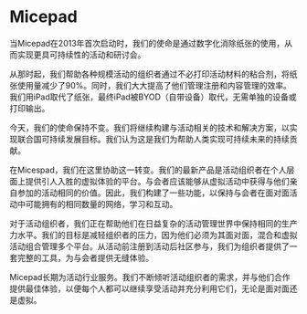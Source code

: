 # 

# Micepad

当Micepad在2013年首次启动时，我们的使命是通过数字化消除纸张的使用，从而实现更具可持续性的活动和研讨会。

从那时起，我们帮助各种规模活动的组织者通过不必打印活动材料的粘合剂，将纸张使用量减少了90%。同时，我们大大提高了他们管理注册和内容管理的效率。我们用iPad取代了纸张，最终iPad被BYOD（自带设备）取代，无需单独的设备或打印输出。

今天，我们的使命保持不变。我们将继续构建与活动相关的技术和解决方案，以实现联合国可持续发展目标。我们认为这是我们为帮助人类实现可持续未来的持续贡献。

在Micespad，我们在这里协助这一转变。我们的最新产品是活动组织者在个人层面上提供引人入胜的虚拟体验的平台。与会者应该能够从虚拟活动中获得与他们亲自参加的活动相同的价值。因此，我们构建了一些功能，以保持与会者在面对面活动中可能拥有的相同数量的网络，学习和互动。

对于活动组织者，我们正在帮助他们在日益复杂的活动管理世界中保持相同的生产力水平。我们的目标是减轻组织者的压力，因为他们必须为其面对面，混合和虚拟活动组合管理多个平台。从活动前注册到活动后社区参与，我们为组织者提供了一套完整的工具，为与会者提供无缝体验。

Micepad长期为活动行业服务。我们不断倾听活动组织者的需求，并与他们合作提供最佳体验，以便每个人都可以继续享受活动并充分利用它们，无论是面对面还是虚拟。

